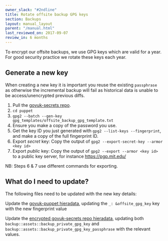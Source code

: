 ```yaml
---
owner_slack: "#2ndline"
title: Rotate offsite backup GPG keys
section: Backups
layout: manual_layout
parent: "/manual.html"
last_reviewed_on: 2017-09-07
review_in: 6 months
---
```


To encrypt our offsite backups, we use GPG keys which are valid for a year. For
good security practice we rotate these keys each year.

## Generate a new key

When creating a new key it is important you reuse the existing `passphrase` as otherwise the incremental backup will fail as
historical data is unable to be access/unencrypted previous diffs.

1. Pull the [govuk-secrets repo](https://github.com/alphagov/govuk-secrets).
2. `cd puppet`
3. `gpg2 --batch --gen-key gpg_templates/offsite_backup_gpg_template.txt`
4. Ensure you make a copy of the password you use.
5. Get the key ID you just generated with `gpg2 --list-keys --fingerprint`, and make a copy of the full fingerprint ID.
6. Export _secret_ key: Copy the output of `gpg2 --export-secret-key --armor <key id>`
7. Export _public_ key: Copy the output of `gpg2 --export --armor <key id>` to a public key server, for instance https://pgp.mit.edu/

NB: Steps 6 & 7 use different commands for exporting.

## What do I need to update?

The following files need to be updated with the new key details:

Update the [govuk-puppet hieradata](https://github.com/alphagov/govuk-puppet/blob/master/hieradata/production.yaml),
updating the `_: &offsite_gpg_key` key with the new fingerprint value

Update the [encrypted govuk-secrets repo hieradata](https://github.com/alphagov/govuk-secrets/blob/master/puppet/hieradata/production_credentials.yaml),
updating both `backup::assets::backup_private_gpg_key` and `backup::assets::backup_private_gpg_key_passphrase` with
the relevant values.
